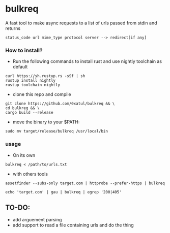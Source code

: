 # bulkreq

A fast tool to make async requests to a list of urls passed from stdin and returns 
```
status_code url mime_type protocol server --> redirect[if any]
```

### How to install?
- Run the following commands to install rust and use nightly toolchain as default

```
curl https://sh.rustup.rs -sSf | sh
rustup install nightly
rustup toolchain nightly
```
- clone this repo and compile
```
git clone https://github.com/0xatul/bulkreq && \
cd bulkreq && \
cargo build --release  
```
- move the binary to your $PATH: 
```
sudo mv target/release/bulkreq /usr/local/bin
```

### usage 
- On its own
```
bulkreq < /path/to/urls.txt
```
- with others tools 
```
assetfinder --subs-only target.com | httprobe --prefer-https | bulkreq 
```
```
echo 'target.com' | gau | bulkreq | egrep '200|405'
```

## TO-DO: 
- add arguement parsing 
- add support to read a file containing urls and do the thing 
